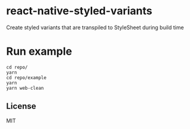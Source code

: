 # react-native-styled-variants

Create styled variants that are transpiled to StyleSheet during build time

# Run example

```
cd repo/
yarn
cd repo/example
yarn
yarn web-clean

```

## License

MIT
